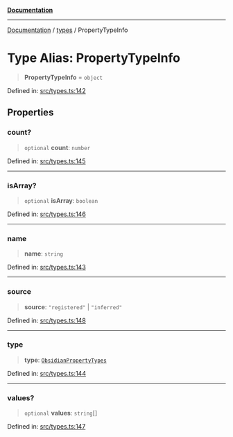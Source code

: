 [**Documentation**](../../README.md)

***

[Documentation](../../README.md) / [types](../README.md) / PropertyTypeInfo

# Type Alias: PropertyTypeInfo

> **PropertyTypeInfo** = `object`

Defined in: [src/types.ts:142](https://github.com/Christian-Me/folder-to-tags-plugin/blob/a733ed2c2245ed051659b6c3e9c71ef47c30835a/src/types.ts#L142)

## Properties

### count?

> `optional` **count**: `number`

Defined in: [src/types.ts:145](https://github.com/Christian-Me/folder-to-tags-plugin/blob/a733ed2c2245ed051659b6c3e9c71ef47c30835a/src/types.ts#L145)

***

### isArray?

> `optional` **isArray**: `boolean`

Defined in: [src/types.ts:146](https://github.com/Christian-Me/folder-to-tags-plugin/blob/a733ed2c2245ed051659b6c3e9c71ef47c30835a/src/types.ts#L146)

***

### name

> **name**: `string`

Defined in: [src/types.ts:143](https://github.com/Christian-Me/folder-to-tags-plugin/blob/a733ed2c2245ed051659b6c3e9c71ef47c30835a/src/types.ts#L143)

***

### source

> **source**: `"registered"` \| `"inferred"`

Defined in: [src/types.ts:148](https://github.com/Christian-Me/folder-to-tags-plugin/blob/a733ed2c2245ed051659b6c3e9c71ef47c30835a/src/types.ts#L148)

***

### type

> **type**: [`ObsidianPropertyTypes`](ObsidianPropertyTypes.md)

Defined in: [src/types.ts:144](https://github.com/Christian-Me/folder-to-tags-plugin/blob/a733ed2c2245ed051659b6c3e9c71ef47c30835a/src/types.ts#L144)

***

### values?

> `optional` **values**: `string`[]

Defined in: [src/types.ts:147](https://github.com/Christian-Me/folder-to-tags-plugin/blob/a733ed2c2245ed051659b6c3e9c71ef47c30835a/src/types.ts#L147)
